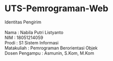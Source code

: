 # UTS-Pemrograman-Web
Identitas Pengirim<br/><br/>
Nama            : Nabila Putri Listyanto<br/>
NIM             : 18051214059<br/>
Prodi           : S1 Sistem Informasi<br/>
Matakuliah      : Pemrograman Berorientasi Objek<br/>
Dosen Pengampu  : Asmunin, S.Kom, M.Kom<br/>
